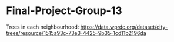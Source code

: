 # Final-Project-Group-13
Trees in each neighbourhood:
https://data.wprdc.org/dataset/city-trees/resource/1515a93c-73e3-4425-9b35-1cd11b2196da 
